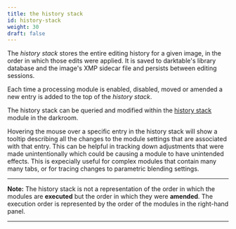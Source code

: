 ```yaml
---
title: the history stack
id: history-stack
weight: 30
draft: false
---
```


The _history stack_ stores the entire editing history for a given image, in the order in which those edits were applied. It is saved to darktable's library database and the image's XMP sidecar file and persists between editing sessions.

Each time a processing module is enabled, disabled, moved or amended a new entry is added to the top of the _history stack_. 

The history stack can be queried and modified within the [history stack](../../../module-reference/utility-modules/darkroom/history-stack.md) module in the darkroom.

Hovering the mouse over a specific entry in the history stack will show a tooltip describing all the changes to the module settings that are associated with that entry. This can be helpful in tracking down adjustments that were made unintentionally which could be causing a module to have unintended effects. This is expecially useful for complex modules that contain many many tabs, or for tracing changes to parametric blending settings.

---

**Note:** The history stack is not a representation of the order in which the modules are **executed** but the order in which they were **amended**. The execution order is represented by the order of the modules in the right-hand panel.

---
